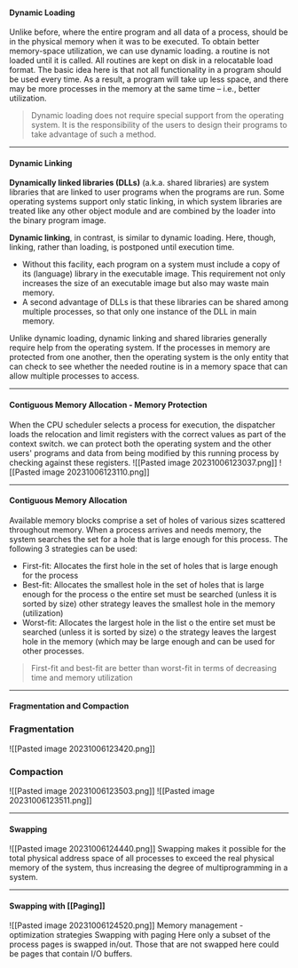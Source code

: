 #### Dynamic Loading
Unlike before, where the entire program and all data of a process, should be in the physical memory when it was to be executed.
To obtain better memory-space utilization, we can use dynamic loading. a
routine is not loaded until it is called. All routines are kept on disk in a relocatable load format. The basic idea here is that not all functionality in a program should be used every time. As a result, a program will take up less space, and there may be more processes in the memory at the same time – i.e., better utilization.

>Dynamic loading does not require special support from the operating system. It is the responsibility of the users to design their programs to take advantage of such a method.

***
#### Dynamic Linking
**Dynamically linked libraries (DLLs)** (a.k.a. shared libraries) are system libraries that are linked to user programs when the programs are run. Some operating systems support only static linking, in which system libraries are treated like any other object module and are combined by the loader into the binary program image.

**Dynamic linking**, in contrast, is similar to dynamic loading. Here, though, linking, rather than loading, is postponed until execution time.

* Without this facility, each program on a system must include a copy of its (language) library in the executable image. This requirement not only increases the size of an executable image but also may waste main memory.
* A second advantage of DLLs is that these libraries can be shared among multiple processes, so that only one instance of the DLL in main memory.

Unlike dynamic loading, dynamic linking and shared libraries generally require help from the operating system. If the processes in memory are protected from one another, then the operating system is the only entity that can check to see whether the needed routine is in a memory space that can allow multiple processes to access.

***
#### Contiguous Memory Allocation - Memory Protection
When the CPU scheduler selects a process for execution, the dispatcher loads the relocation and limit registers with the correct values as part of the context switch.
we can protect both the operating system and the other users' programs and data from being modified by this running process by checking against these registers.
![[Pasted image 20231006123037.png]]
![[Pasted image 20231006123110.png]]

***
#### Contiguous Memory Allocation
Available memory blocks comprise a set of holes of various sizes scattered
throughout memory. When a process arrives and needs memory, the system searches the set for a hole that is large enough for this process. The following 3 strategies can be used:
* First-fit: Allocates the first hole in the set of holes that is large enough for the process
* Best-fit: Allocates the smallest hole in the set of holes that is large enough for the process
	o the entire set must be searched (unless it is sorted by size) other strategy leaves the smallest hole in the memory (utilization)
* Worst-fit: Allocates the largest hole in the list
	o the entire set must be searched (unless it is sorted by size)
	o the strategy leaves the largest hole in the memory (which may be large enough and can be used for other processes.
 
>First-fit and best-fit are better than worst-fit in terms of decreasing time and memory utilization

***
#### Fragmentation and Compaction
### Fragmentation
![[Pasted image 20231006123420.png]]
### Compaction
![[Pasted image 20231006123503.png]]
![[Pasted image 20231006123511.png]]

***
#### Swapping
![[Pasted image 20231006124440.png]]
Swapping makes it possible for the total physical address space of all processes to exceed the real physical memory of the system, thus increasing the degree of multiprogramming in
a system.

***
#### Swapping with [[Paging]]
![[Pasted image 20231006124520.png]]
Memory management - optimization strategies
Swapping with paging Here only a subset of the process pages is swapped in/out. Those that are not swapped here could be pages that contain I/O buffers.
